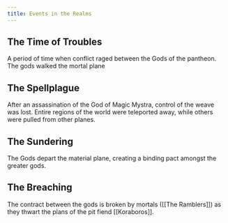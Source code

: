 ```yaml
---
title: Events in the Realms
---
```


## The Time of Troubles
A period of time when conflict raged between the Gods of the pantheon. The gods walked the mortal plane

## The Spellplague
After an assassination of the God of Magic Mystra, control of the weave was lost. Entire regions of the world were teleported away, while others were pulled from other planes.

## The Sundering
The Gods depart the material plane, creating a binding pact amongst the greater gods.

## The Breaching
The contract between the gods is broken by mortals ([[The Ramblers]]) as they thwart the plans of the pit fiend [[Koraboros]].  